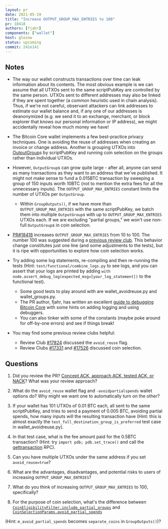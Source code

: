 ```yaml
---
layout: pr
date: 2021-05-19
title: "Increase OUTPUT_GROUP_MAX_ENTRIES to 100"
pr: 18418
authors: [fjahr]
components: ["wallet"]
host: glozow
status: upcoming
commit: 241e141
---
```


## Notes

* The way our wallet constructs transactions over time can leak information
  about its contents.  The most obvious example is we can assume that all UTXOs
sent to the same scriptPubKey are controlled by the same person. UTXOs sent to
different addresses may also be linked if they are spent together (a common
heuristic used in chain analysis).  Thus, if we're not careful, observant
attackers can link addresses to estimate our wallet balance and, if any one of
our addresses is deanonymized (e.g. we send it to an exchange, merchant, or
block explorer that knows our personal information or IP address), we might
accidentally reveal how much money we have!

* The Bitcoin Core wallet implements a few best-practice privacy techniques.
  One is avoiding the reuse of addresses when creating an invoice or change
address.  Another is grouping UTXOs into
[OutputGroup](https://github.com/bitcoin-core-review-club/bitcoin/blob/4ac1adda9914d845aaea5804af4801ffec53c701/src/wallet/coinselection.h#L72)s
by scriptPubKey and running coin selection on the groups rather than individual
UTXOs.

* However, `OutputGroup`s can grow quite large - after all, anyone can send as
  many transactions as they want to an address that we've published. It might
not make sense to fund a 0.015BTC transaction by sweeping a group of 150 inputs
worth 10BTC (not to mention the extra fees for all the unnecessary inputs).
The `OUTPUT_GROUP_MAX_ENTRIES` constant limits the number of UTXOs per
`OutputGroup`.

	- Within `GroupOutputs()`, if we have more than
	  `OUTPUT_GROUP_MAX_ENTRIES` with the same scriptPubKey, we batch them
into multiple `OutputGroup`s with up to `OUTPUT_GROUP_MAX_ENTRIES` UTXOs each.
If we are excluding "partial groups," we won't use non-full
`OutputGroup`s in coin selection.

* [PR#18418](https://github.com/bitcoin/bitcoin/pull/18418) increases
  `OUTPUT_GROUP_MAX_ENTRIES` from 10 to 100. The number 100 was suggested
during a [previous review club](https://bitcoincore.reviews/17824.html#l-339).
This behavior change constitutes just one line (and some adjustments to the
tests), but it is ripe with opportunities to explore how coin selection works.

* Try adding some log statements, re-compiling and then re-running the tests
  (Hint: `test/functional/combine_logs.py` to see logs, and you can assert that
your logs are printed by adding `with
node.assert_debug_log(expected_msg=[your_log_statement])` to the functional
test).

	- Some good tests to play around with are wallet\_avoidreuse.py and
	  wallet\_groups.py.
	- The PR author, fjahr, has written an excellent [guide to
debugging Bitcoin Core](https://github.com/fjahr/debugging_bitcoin) with some
hints on adding logging and using debuggers.
	- You can also tinker with some of the constants (maybe poke around for
	  off-by-one errors) and see if things break!

* You may find some previous review clubs helpful:

	- Review Club [#17824](/17824) discussed the `avoid_reuse` flag.
	- Review Clubs [#17331](/17331) and [#17526](/17526) discussed coin
	  selection.


## Questions

1. Did you review the PR? [Concept ACK, approach ACK, tested ACK, or
NACK](https://github.com/bitcoin/bitcoin/blob/master/CONTRIBUTING.md#peer-review)?
What was your review approach?

2. What do the `avoid_reuse` wallet flag and `-avoidpartialspends` wallet
   options do? Why might we want one to automatically turn on the other?

3. If your wallet has 101 UTXOs of 0.01 BTC each, all sent to the same
scriptPubKey, and tries to send a payment of 0.005 BTC, avoiding partial
spends, how many inputs will the resulting transaction have (Hint: this is
almost exactly the `test_full_destination_group_is_preferred` test case in
wallet\_avoidreuse.py).

4. In that test case, what is the fee amount paid for the 0.5BTC transaction?
(Hint: try `import pdb; pdb.set_trace()` and call the
[gettransaction](https://developer.bitcoin.org/reference/rpc/gettransaction.html)
RPC).

5. Can you have multiple UTXOs under the same address if you set
`avoid_reuse=true`?

6. What are the advantages, disadvantages, and potential risks to users of
increasing `OUTPUT_GROUP_MAX_ENTRIES`?

7. What do you think of increasing `OUTPUT_GROUP_MAX_ENTRIES` to 100,
specifically?

8. For the purpose of coin selection, what's the difference between
   [`CoinEligibilityFilter.include_partial_groups`](https://github.com/bitcoin-core-review-club/bitcoin/blob/4ac1adda9914d845aaea5804af4801ffec53c701/src/wallet/coinselection.h#L65)
and
[`CoinSelectionParams.avoid_partial_spends`](https://github.com/bitcoin/bitcoin/blob/241e14162fdfdddf697536113a68a3b11449db63/src/wallet/wallet.h#L618)

 (Hint: `m_avoid_partial_spends` becomes `separate_coins` in `GroupOutputs()`)?
<!-- TODO: After meeting, uncomment and add meeting log between the irc tags ##
Meeting Log

{% irc %} {% endirc %} -->
